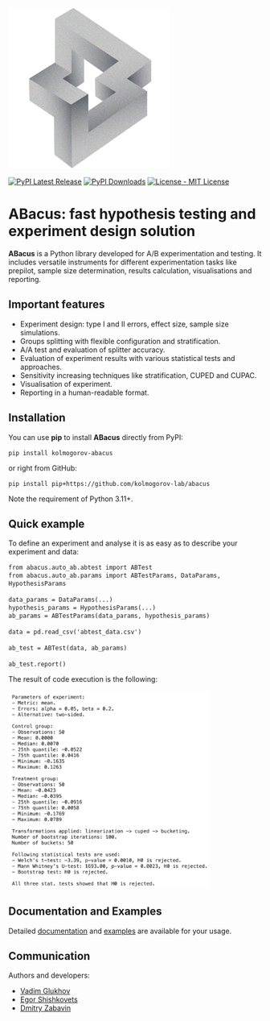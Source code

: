 <img alt="Experiment report" src="https://raw.githubusercontent.com/kolmogorov-lab/abacus/main/docs/source/_static/abacus.png?raw=true" width="320px" height="320px">

[![PyPI Latest Release](https://img.shields.io/pypi/v/kolmogorov-abacus.svg)](https://pypi.org/project/kolmogorov-abacus/)
[![PyPI Downloads](https://img.shields.io/pypi/dm/kolmogorov-abacus.svg?label=PyPI%20downloads)](https://pypi.org/project/kolmogorov-abacus/)
[![License - MIT License](https://img.shields.io/pypi/l/kolmogorov-abacus.svg)](https://github.com/kolmogorov-lab/abacus/blob/main/LICENSE)

# ABacus: fast hypothesis testing and experiment design solution

**ABacus** is a Python library developed for A/B experimentation and testing.
It includes versatile instruments for different experimentation tasks like
prepilot, sample size determination, results calculation, visualisations and reporting.

## Important features

* Experiment design: type I and II errors, effect size, sample size simulations.
* Groups splitting with flexible configuration and stratification.
* A/A test and evaluation of splitter accuracy.
* Evaluation of experiment results with various statistical tests and approaches.
* Sensitivity increasing techniques like stratification, CUPED and CUPAC.
* Visualisation of experiment.
* Reporting in a human-readable format.

## Installation

You can use **pip** to install **ABacus** directly from PyPI:
```shell
pip install kolmogorov-abacus
```

or right from GitHub:

```shell
pip install pip+https://github.com/kolmogorov-lab/abacus
```

Note the requirement of Python 3.11+.

## Quick example

To define an experiment and analyse it is as easy as to describe your experiment and data:
```shell
from abacus.auto_ab.abtest import ABTest
from abacus.auto_ab.params import ABTestParams, DataParams, HypothesisParams

data_params = DataParams(...)
hypothesis_params = HypothesisParams(...)
ab_params = ABTestParams(data_params, hypothesis_params)

data = pd.read_csv('abtest_data.csv')

ab_test = ABTest(data, ab_params)

ab_test.report()
```

The result of code execution is the following:

<img alt="Experiment report" src="https://raw.githubusercontent.com/kolmogorov-lab/abacus/main/docs/source/_static/report_example.png?raw=true" width="400px">

## Documentation and Examples

Detailed [documentation](https://kolmogorov-abacus.readthedocs.io/en/latest/) and [examples](https://github.com/kolmogorov-lab/abacus/tree/main/examples) are available for your usage.

## Communication

Authors and developers:
* [Vadim Glukhov](https://github.com/educauchy)
* [Egor Shishkovets](https://github.com/egorshishkovets)
* [Dmitry Zabavin](https://github.com/dmitryzabavin)

